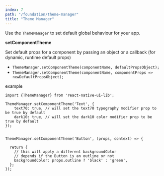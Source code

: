 ```yaml
---
index: 7
path: "/foundation/theme-manager"
title: "Theme Manager"
---
```

Use the `ThemeManager` to set default global behaviour for your app. 

**setComponentTheme**

Set default props for a component by passing an object or a callback (for dynamic, runtime default props)

- `ThemeManager.setComponentTheme(componentName, defaultPropsObject);`
- `ThemeManager.setComponentTheme(componentName, componentProps => newDefaultPropsObject);`

example

```
import {ThemeManager} from 'react-native-ui-lib';

ThemeManager.setComponentTheme('Text', {
    text70: true, // will set the text70 typography modifier prop to be true by default
    dark10: true, // will set the dark10 color modifier prop to be true by default 
});


ThemeManager.setComponentTheme('Button', (props, context) => {

  return {
    // this will apply a different backgroundColor
    // depends if the Button is an outline or not
    backgroundColor: props.outline ? 'black' : 'green',
  };
});
```



